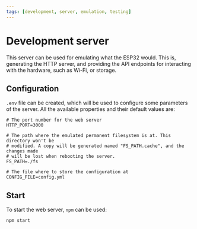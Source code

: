 ```yaml
---
tags: [development, server, emulation, testing]
---
```


# Development server

This server can be used for emulating what the ESP32 would. This is, generating the HTTP server, and providing the API
endpoints for interacting with the hardware, such as Wi-Fi, or storage.

## Configuration

`.env` file can be created, which will be used to configure some parameters of the server. All the available properties
and their default values are:

```dotenv
# The port number for the web server
HTTP_PORT=3000

# The path where the emulated permanent filesystem is at. This directory won't be
# modified. A copy will be generated named "FS_PATH.cache", and the changes made
# will be lost when rebooting the server.
FS_PATH=./fs

# The file where to store the configuration at
CONFIG_FILE=config.yml
```

## Start

To start the web server, `npm` can be used:

```shell
npm start
```